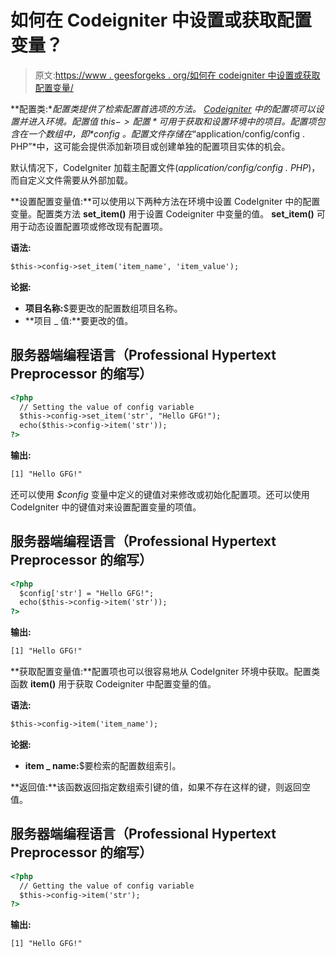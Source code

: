 # 如何在 Codeigniter 中设置或获取配置变量？

> 原文:[https://www . geesforgeks . org/如何在 codeigniter 中设置或获取配置变量/](https://www.geeksforgeeks.org/how-to-set-or-get-the-config-variables-in-codeigniter/)

**配置类:**配置类提供了检索配置首选项的方法。 [Codeigniter](https://www.geeksforgeeks.org/introduction-to-codeignitor-php/) 中的配置项可以设置并进入环境。配置值 *$this- >配置*可用于获取和设置环境中的项目。配置项包含在一个数组中，即 *$config* 。配置文件存储在*“application/config/config . PHP”*中，这可能会提供添加新项目或创建单独的配置项目实体的机会。

默认情况下，CodeIgniter 加载主配置文件(*application/config/config . PHP*)，而自定义文件需要从外部加载。

**设置配置变量值:**可以使用以下两种方法在环境中设置 CodeIgniter 中的配置变量。配置类方法 **set_item()** 用于设置 Codeigniter 中变量的值。 **set_item()** 可用于动态设置配置项或修改现有配置项。

**语法:**

```html
$this->config->set_item('item_name', 'item_value');
```

**论据:**

*   **项目名称:**$要更改的配置数组项目名称。
*   **项目 _ 值:**要更改的值。

## 服务器端编程语言（Professional Hypertext Preprocessor 的缩写）

```html
<?php
  // Setting the value of config variable
  $this->config->set_item('str', "Hello GFG!");
  echo($this->config->item('str'));
?>
```

**输出:**

```html
[1] "Hello GFG!"
```

还可以使用 *$config* 变量中定义的键值对来修改或初始化配置项。还可以使用 CodeIgniter 中的键值对来设置配置变量的项值。

## 服务器端编程语言（Professional Hypertext Preprocessor 的缩写）

```html
<?php
  $config['str'] = "Hello GFG!";
  echo($this->config->item('str'));
?>
```

**输出:**

```html
[1] "Hello GFG!"
```

**获取配置变量值:**配置项也可以很容易地从 CodeIgniter 环境中获取。配置类函数 **item()** 用于获取 Codeigniter 中配置变量的值。

**语法:**

```html
$this->config->item('item_name');
```

**论据:**

*   **item _ name:**$要检索的配置数组索引。

**返回值:**该函数返回指定数组索引键的值，如果不存在这样的键，则返回空值。

## 服务器端编程语言（Professional Hypertext Preprocessor 的缩写）

```html
<?php
  // Getting the value of config variable
  $this->config->item('str');
?>
```

**输出:**

```html
[1] "Hello GFG!"
```